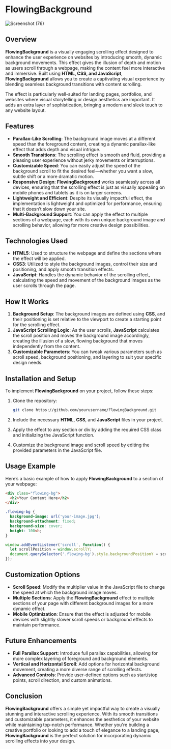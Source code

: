 # FlowingBackground

![Screenshot (76)](https://github.com/user-attachments/assets/57caae02-8d81-4ead-9865-b508e549f605)


## Overview

**FlowingBackground** is a visually engaging scrolling effect designed to enhance the user experience on websites by introducing smooth, dynamic background movements. This effect gives the illusion of depth and motion as users scroll through a webpage, making the content feel more interactive and immersive. Built using **HTML, CSS, and JavaScript**, **FlowingBackground** allows you to create a captivating visual experience by blending seamless background transitions with content scrolling.

The effect is particularly well-suited for landing pages, portfolios, and websites where visual storytelling or design aesthetics are important. It adds an extra layer of sophistication, bringing a modern and sleek touch to any website layout.

## Features

- **Parallax-Like Scrolling**: The background image moves at a different speed than the foreground content, creating a dynamic parallax-like effect that adds depth and visual intrigue.
- **Smooth Transitions**: The scrolling effect is smooth and fluid, providing a pleasing user experience without jerky movements or interruptions.
- **Customizable Speed**: You can easily adjust the speed of the background scroll to fit the desired feel—whether you want a slow, subtle shift or a more dramatic motion.
- **Responsive Design**: **FlowingBackground** works seamlessly across all devices, ensuring that the scrolling effect is just as visually appealing on mobile phones and tablets as it is on larger screens.
- **Lightweight and Efficient**: Despite its visually impactful effect, the implementation is lightweight and optimized for performance, ensuring that it doesn’t slow down your site.
- **Multi-Background Support**: You can apply the effect to multiple sections of a webpage, each with its own unique background image and scrolling behavior, allowing for more creative design possibilities.

## Technologies Used

- **HTML5**: Used to structure the webpage and define the sections where the effect will be applied.
- **CSS3**: Utilized to style the background images, control their size and positioning, and apply smooth transition effects.
- **JavaScript**: Handles the dynamic behavior of the scrolling effect, calculating the speed and movement of the background images as the user scrolls through the page.

## How It Works

1. **Background Setup**: The background images are defined using **CSS**, and their positioning is set relative to the viewport to create a starting point for the scrolling effect.
2. **JavaScript Scrolling Logic**: As the user scrolls, **JavaScript** calculates the scroll position and moves the background image accordingly, creating the illusion of a slow, flowing background that moves independently from the content.
3. **Customizable Parameters**: You can tweak various parameters such as scroll speed, background positioning, and layering to suit your specific design needs.

## Installation and Setup

To implement **FlowingBackground** on your project, follow these steps:

1. Clone the repository:
   ```bash
   git clone https://github.com/yourusername/FlowingBackground.git
   ```

2. Include the necessary **HTML**, **CSS**, and **JavaScript** files in your project.

3. Apply the effect to any section or div by adding the required CSS class and initializing the JavaScript function.

4. Customize the background image and scroll speed by editing the provided parameters in the JavaScript file.

## Usage Example

Here’s a basic example of how to apply **FlowingBackground** to a section of your webpage:

```html
<div class="flowing-bg">
  <h2>Your Content Here</h2>
</div>
```

```css
.flowing-bg {
  background-image: url('your-image.jpg');
  background-attachment: fixed;
  background-size: cover;
  height: 100vh;
}
```

```javascript
window.addEventListener('scroll', function() {
  let scrollPosition = window.scrollY;
  document.querySelector('.flowing-bg').style.backgroundPositionY = scrollPosition * 0.5 + 'px';
});
```

## Customization Options

- **Scroll Speed**: Modify the multiplier value in the JavaScript file to change the speed at which the background image moves.
- **Multiple Sections**: Apply the **FlowingBackground** effect to multiple sections of your page with different background images for a more dynamic effect.
- **Mobile Optimization**: Ensure that the effect is adjusted for mobile devices with slightly slower scroll speeds or background effects to maintain performance.

## Future Enhancements

- **Full Parallax Support**: Introduce full parallax capabilities, allowing for more complex layering of foreground and background elements.
- **Vertical and Horizontal Scroll**: Add options for horizontal background movement, creating a more diverse range of scrolling effects.
- **Advanced Controls**: Provide user-defined options such as start/stop points, scroll direction, and custom animations.

## Conclusion

**FlowingBackground** offers a simple yet impactful way to create a visually stunning and interactive scrolling experience. With its smooth transitions and customizable parameters, it enhances the aesthetics of your website while maintaining top-notch performance. Whether you're building a creative portfolio or looking to add a touch of elegance to a landing page, **FlowingBackground** is the perfect solution for incorporating dynamic scrolling effects into your design.

